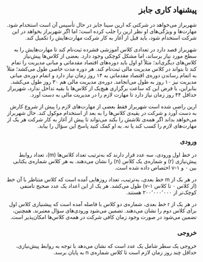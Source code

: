 <div dir="rtl" style="text-align: right;">

## ‫پیشنهاد کاری جابز

‫شهربراز می‌خواهد در شرکتی که ارین سینا جابز در حال تأسیس آن است استخدام شود. مهارت‌ها و ویژگی‌های او نظر ارین را جلب کرده است؛ اما اگر شهربراز بخواهد در این شرکت استخدام شود، باید قبل از آغاز به کار شرکت مهارت‌هایش را تکمیل کند.

شهربراز قصد دارد در تعدادی کلاس آموزشی فشرده ثبت‌نام کند تا مهارت‌هایش را به سطح مورد نیاز برساند، اما مشکل کوچکی وجود دارد. بعضی از کلاس‌ها پیش‌نیاز کلاس‌های دیگری‌اند؛ مثلاً او اول باید دوره‌های اقتصاد مقدماتی و مبانی مدیریت را تمام کند تا بتواند در کلاس مدیریت مالی ثبت‌نام کند. هر دوره مدت خاصی طول می‌کشد؛ مثلاً به اتمام رساندن دوره‌ی اقتصاد مقدماتی به ۱۴ روز زمان نیاز دارد و اتمام دوره‌ی مبانی مدیریت نیز ۱۰ روز به طول می‌انجامد. دوره‌ی مدیریت مالی هم ۳۰ روز طول می‌کشد. بنابراین، با فرض این که ساعت برگزاری هیچ‌یک از کلاس‌ها با بقیه تداخل ندارد، شهربراز حداقل ۴۴ روز زمان نیاز دارد تا مهارت لازم را در مدیریت مالی به دست آورد.

ارین راضی شده است شهربراز فقط بعضی از مهارت‌های لازم را پیش از شروع کارش به دست آورد و شرکت در بقیه‌ی کلاس‌ها را به بعد از استخدام موکول کند. حال شهربراز می‌خواهد بداند اگر همه‌ی تلاشش را بکند می‌تواند تا پیش از آغاز به کار شرکت هر یک از مهارت‌های لازم را کسب کند یا نه. به او کمک کنید پاسخ این سؤال را بیابد.

### ‫ورودی

‫در خط اول ورودی، سه عدد قرار دارند که به‌ترتیب تعداد کلاس‌ها (m)، تعداد روابط پیش‌نیازی (r) و شماره‌ی یک کلاس (n) را نشان می‌دهند. به هر کلاس شماره‌ی یکتایی بین ۰ و v-۱ اختصاص داده شده است.

در هر یک از  m خط بعدی، به‌ترتیب، تعداد روزهایی آمده است که کلاس متناظر با آن خط (از کلاس ۰ تا کلاس v-۱) طول می‌کشد. هر یک از این اعداد یک عدد صحیح نامنفی کوچک‌تر از ۲۰۰٬۰۰۰٬۰۰۰ هستند.

در هر یک از r خط بعدی، شماره‌ی دو کلاس با فاصله آمده است که پیشنیازی کلاس اول برای کلاس دوم را نشان می‌دهند.
تضمین می‌شود ورودی‌های سؤال معتبرند. همچنین، تضمین می‌شود در صورت وجود زمان کافی شرکت در همه‌ی کلاس‌ها امکان‌پذیر است.

### ‫خروجی

‫خروجی یک سطر شامل یک عدد است که نشان می‌دهد با توجه به روابط پیش‌نیازی، حداقل چند روز زمان لازم است تا کلاس شماره‌ی n به پایان برسد.

</div>